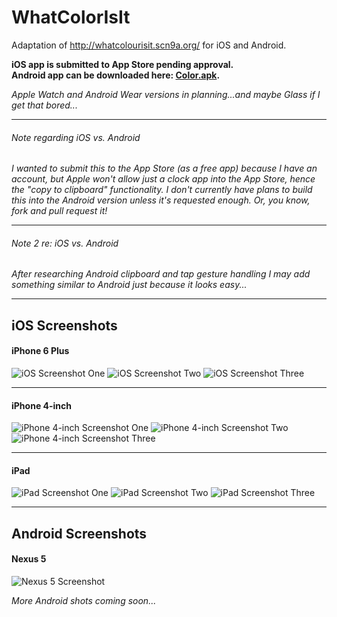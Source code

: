 WhatColorIsIt
=============

Adaptation of http://whatcolourisit.scn9a.org/ for iOS and Android.

__iOS app is submitted to App Store pending approval.<br>
Android app can be downloaded here: [Color.apk](http://www.kylefrost.me/docs/color.apk).__

*Apple Watch and Android Wear versions in planning...and maybe Glass if I get that bored...*
* * *
###### *Note regarding iOS vs. Android*
*I wanted to submit this to the App Store (as a free app) because I have an account, but Apple won't allow just a clock app into the App Store, hence the "copy to clipboard" functionality. I don't currently have plans to build this into the Android version unless it's requested enough. Or, you know, fork and pull request it!*
* * *
###### *Note 2 re: iOS vs. Android*
*After researching Android clipboard and tap gesture handling I may add something similar to Android just because it looks easy...*
* * * 
## iOS Screenshots
#### iPhone 6 Plus
![iOS Screenshot One](screenshots/ios/iphone6plusone.png)
![iOS Screenshot Two](screenshots/ios/iphone6plustwo.png)
![iOS Screenshot Three](screenshots/ios/iphone6plusthree.png)
* * * 
#### iPhone 4-inch
![iPhone 4-inch Screenshot One](screenshots/ios/iphone5one.png)
![iPhone 4-inch Screenshot Two](screenshots/ios/iphone5two.png)
![iPhone 4-inch Screenshot Three](screenshots/ios/iphone5three.png)
* * * 
#### iPad
![iPad Screenshot One](screenshots/ios/ipadone.png)
![iPad Screenshot Two](screenshots/ios/ipadtwo.png)
![iPad Screenshot Three](screenshots/ios/ipadthree.png)
* * * 
## Android Screenshots
#### Nexus 5
![Nexus 5 Screenshot](screenshots/android/nexus5.jpg)

*More Android shots coming soon...*
